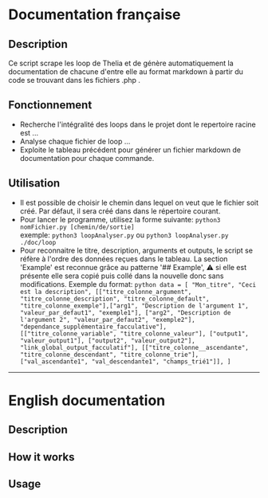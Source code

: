 # Documentation française

## Description

Ce script scrape les loop de Thelia et de génère automatiquement la documentation de chacune d'entre elle au format markdown à partir du code se trouvant dans les fichiers .php .

## Fonctionnement

- Recherche l'intégralité des loops dans le projet dont le repertoire racine est ...
- Analyse chaque fichier de loop ...
- Exploite le tableau précédent pour générer un fichier markdown de documentation pour chaque commande.

## Utilisation

- Il est possible de choisir le chemin dans lequel on veut que le fichier soit créé. Par défaut, il sera créé dans dans le répertoire courant.
- Pour lancer le programme, utilisez la forme suivante: `python3 nomFichier.py [chemin/de/sortie]`  
exemple: `python3 loopAnalyser.py` ou `python3 loopAnalyser.py ./doc/loop`
- Pour reconnaitre le titre, description, arguments et outputs, le script se réfère à l'ordre des données reçues dans le tableau. La section 'Example' est reconnue grâce au patterne '## Example', ⚠️ si elle est présente elle sera copié puis collé dans la nouvelle donc sans modifications.
    Exemple du format: ```python
    data = [
    "Mon_titre",
    "Ceci est la description",
    [["titre_colonne_argument", "titre_colonne_description", "titre_colonne_default", "titre_colonne_exemple"],["arg1", "Description de l'argument 1", "valeur_par_defaut1", "exemple1"], ["arg2", "Description de l'argument 2", "valeur_par_defaut2", "exemple2"], "dependance_supplémentaire_facculative"],
    [["titre_colonne_variable", "titre_colonne_valeur"], ["output1", "valeur_output1"], ["output2", "valeur_output2"], "link_global_output_facculatif"],
    [["titre_colonne__ascendante", "titre_colonne_descendant", "titre_colonne_trie"], ["val_ascendante1", "val_descendante1", "champs_trié1"]],
]```

________________

# English documentation

## Description

## How it works

## Usage
